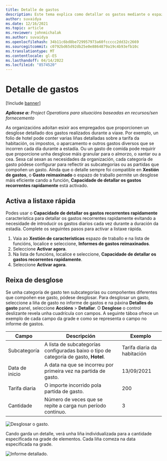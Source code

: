 ```yaml
---
title: Detalle de gastos
description: Este tema explica como detallar os gastos mediante o espazo de traballo de Gastos reimaxinado.
author: suvaidya
ms.date: 12/16/2021
ms.topic: article
ms.reviewer: johnmichalak
ms.author: suvaidya
ms.openlocfilehash: 34b11c6bd8be729957973a60fccccc2dd32c2669
ms.sourcegitcommit: c0792bd65d92db25e0e8864879a19c4b93efb10c
ms.translationtype: MT
ms.contentlocale: gl-ES
ms.lasthandoff: 04/14/2022
ms.locfileid: "8574520"
---
```

# <a name="expense-itemization"></a>Detalle de gastos

[!include [banner](../includes/banner.md)]

_**Aplícase a:** Project Operations para situacións baseadas en recursos/sen fornecemento_

As organizacións adoitan esixir aos empregados que proporcionen un desglose detallado dos gastos realizados durante a viaxe. Por exemplo, un folio de hotel pode conter varias liñas detalladas sobre a tarifa da habitación, os impostos, o aparcamento e outros gastos diversos que se incorren cada día durante a estadía. Ou un gasto de comida pode requirir que proporcione unha desglose máis granular para o almorzo, o xantar ou a cea. Sexa cal sexan as necesidades da organización, cada categoría de gasto pódese configurar para reflectir as subcategorías ou as partidas que compoñen un gasto. Aínda que o detalle sempre foi compatible en **Xestión de gastos**, o **Gasto reimaxinado** o espazo de traballo permite un desglose máis eficiente cando a función, **Capacidade de detallar os gastos recorrentes rapidamente** está activado.  

## <a name="enable-quick-itemization"></a>Activa a listaxe rápida 

Podes usar o **Capacidade de detallar os gastos recorrentes rapidamente** característica para detallar os gastos recorrentes rapidamente evitando a necesidade de introducir os gastos diarios cada vez durante a duración da estadía. Complete os seguintes pasos para activar a listaxe rápida.

1. Vaia ao **Xestión de características** espazo de traballo e na lista de funcións, localice e seleccione, **Informes de gastos reimaxinados**. 
2. Seleccione **Activar agora**. 
3. Na lista de funcións, localice e seleccione, **Capacidade de detallar os gastos recorrentes rapidamente**.
4. Seleccione **Activar agora**. 

## <a name="itemization-grid"></a>Reixa de desglose 

Se unha categoría de gasto ten subcategorías ou compoñentes diferentes que compoñen ese gasto, pódese desglosar. Para desglosar un gasto, seleccione a liña de gasto no informe de gastos e na páxina **Detalles do gasto** panel, seleccione **Accións** > **Detallar**. O **Desglose** o control deslizante revela unha cuadrícula con campos. A seguinte táboa ofrece un exemplo de cada campo da grade e como se representa o campo no informe de gastos. 

|     Campo          |     Descripción                                                                                  |     Exemplo              |
|--------------------|--------------------------------------------------------------------------------------------------|--------------------------|
|     Subcategoría    |     A lista de subcategorías configuradas baixo o tipo de categoría de gasto, **Hotel**.             |     Tarifa diaria da habitación      |
|     Data de inicio     |     A data na que se incorreu por primeira vez na partida de gasto.                                           |     13/09/2021           |
|     Tarifa diaria     |     O importe incorrido pola partida de gasto.                                                    |     200                  |
|     Cantidade       |     Número de veces que se repite a carga nun período continuo.                       |     3                    |

![Desglosar o gasto.](media/Itemization%20screen%201.png)

Cando garda un detalle, verá unha liña individualizada para a cantidade especificada na grade de elementos. Cada liña comeza na data especificada na grade.

![Informe detallado.](media/Itemization%20screen%202.png)

